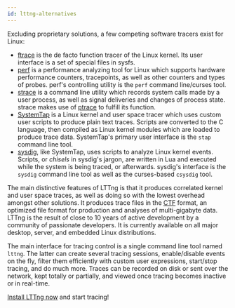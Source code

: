 ```yaml
---
id: lttng-alternatives
---
```


Excluding proprietary solutions, a few competing software tracers
exist for Linux:

  * <a href="https://www.kernel.org/doc/Documentation/trace/ftrace.txt" class="ext">ftrace</a>
    is the de facto function tracer of the Linux kernel. Its user
    interface is a set of special files in sysfs.
  * <a href="https://perf.wiki.kernel.org/" class="ext">perf</a> is
    a performance analyzing tool for Linux which supports hardware
    performance counters, tracepoints, as well as other counters and
    types of probes. perf's controlling utility is the `perf` command
    line/curses tool.
  * <a href="http://linux.die.net/man/1/strace" class="ext">strace</a>
    is a command line utility which records system calls made by a
    user process, as well as signal deliveries and changes of process
    state. strace makes use of
    <a href="https://en.wikipedia.org/wiki/Ptrace" class="ext">ptrace</a>
    to fulfill its function.
  * <a href="https://sourceware.org/systemtap/" class="ext">SystemTap</a>
    is a Linux kernel and user space tracer which uses custom user scripts
    to produce plain text traces. Scripts are converted to the C language,
    then compiled as Linux kernel modules which are loaded to produce
    trace data. SystemTap's primary user interface is the `stap`
    command line tool.
  * <a href="http://www.sysdig.org/" class="ext">sysdig</a>, like
    SystemTap, uses scripts to analyze Linux kernel events. Scripts,
    or _chisels_ in sysdig's jargon, are written in Lua and executed
    while the system is being traced, or afterwards. sysdig's interface
    is the `sysdig` command line tool as well as the curses-based
    `csysdig` tool.

The main distinctive features of LTTng is that it produces correlated
kernel and user space traces, as well as doing so with the lowest
overhead amongst other solutions. It produces trace files in the
<a href="http://www.efficios.com/ctf" class="ext"><abbr title="Common Trace Format">CTF</abbr></a>
format, an optimized file format for production and analyses of
multi-gigabyte data. LTTng is the result of close to 10 years of
active development by a community of passionate developers. It is
currently available on all major desktop, server, and embedded Linux
distributions.

The main interface for tracing control is a single command line tool
named `lttng`. The latter can create several tracing sessions,
enable/disable events on the fly, filter them efficiently with custom
user expressions, start/stop tracing, and do much more. Traces can be
recorded on disk or sent over the network, kept totally or partially,
and viewed once tracing becomes inactive or in real-time.

[Install LTTng now](#doc-installing-lttng) and start tracing!
